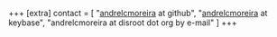 +++
[extra]
contact = [
    "[andrelcmoreira](https://github.com/andrelcmoreira) at github",
    "[andrelcmoreira](https://keybase.io/andrelcmoreira) at keybase",
    "andrelcmoreira at disroot dot org by e-mail"
]
+++

